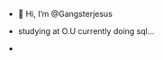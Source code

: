 - 👋 Hi, I’m @Gangsterjesus
- studying at O.U currently doing sql...


-

<!---
Gangsterjesus/Gangsterjesus is a ✨ special ✨ repository because its `README.md` (this file) appears on your GitHub profile.
You can click the Preview link to take a look at your changes.
--->
